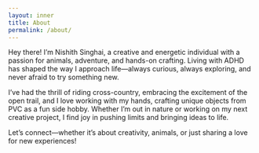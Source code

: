 ```yaml
---
layout: inner
title: About
permalink: /about/
---
```



Hey there! I’m Nishith Singhai, a creative and energetic individual with a passion for animals, adventure, and hands-on crafting. Living with ADHD has shaped the way I approach life—always curious, always exploring, and never afraid to try something new.

I’ve had the thrill of riding cross-country, embracing the excitement of the open trail, and I love working with my hands, crafting unique objects from PVC as a fun side hobby. Whether I’m out in nature or working on my next creative project, I find joy in pushing limits and bringing ideas to life.

Let’s connect—whether it’s about creativity, animals, or just sharing a love for new experiences!